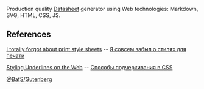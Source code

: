 Production quality [Datasheet](https://en.wikipedia.org/wiki/Datasheet) generator using Web technologies: Markdown, SVG, HTML, CSS, JS.

## References

[I totally forgot about print style sheets](https://uxdesign.cc/i-totally-forgot-about-print-style-sheets-f1e6604cfd6) -- [Я совсем забыл о стилях для печати](http://prgssr.ru/development/ya-sovsem-zabyl-o-stilyah-dlya-pechati.html)

[Styling Underlines on the Web](https://css-tricks.com/styling-underlines-web/) -- [Способы подчеркивания в CSS](http://prgssr.ru/development/sposoby-podcherkivaniya.html)

[@BafS/Gutenberg](https://github.com/BafS/Gutenberg)
